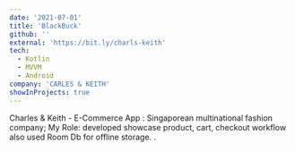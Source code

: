 ```yaml
---
date: '2021-07-01'
title: 'BlackBuck'
github: ''
external: 'https://bit.ly/charls-keith'
tech:
  - Kotlin
  - MVVM
  - Android
company: 'CARLES & KEITH'
showInProjects: true
---
```


Charles & Keith - E-Commerce App : Singaporean multinational fashion company; My Role: developed showcase product, cart, checkout workflow also used Room Db for offline storage.
.
